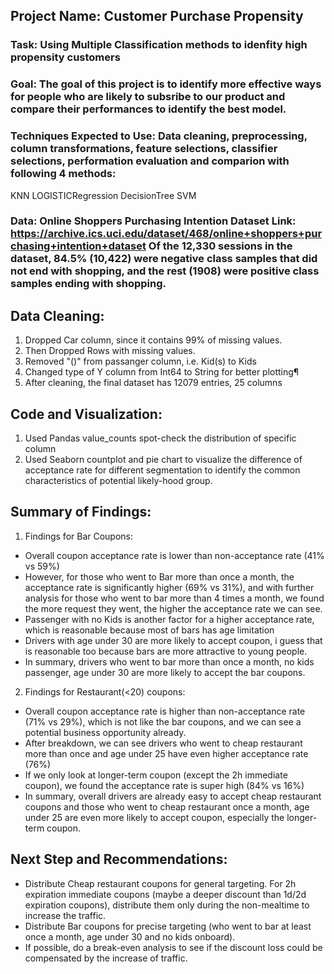 ## Project Name: Customer Purchase Propensity

### Task: Using Multiple Classification methods to idenfity high propensity customers
### Goal: The goal of this project is to identify more effective ways for people who are likely to subsribe to our product and compare their performances to identify the best model.
### Techniques Expected to Use: Data cleaning, preprocessing, column transformations, feature selections, classifier selections, performation evaluation and comparion with following 4 methods:
KNN
LOGISTICRegression
DecisionTree
SVM
### Data: Online Shoppers Purchasing Intention Dataset Link: https://archive.ics.uci.edu/dataset/468/online+shoppers+purchasing+intention+dataset Of the 12,330 sessions in the dataset, 84.5% (10,422) were negative class samples that did not end with shopping, and the rest (1908) were positive class samples ending with shopping.

## Data Cleaning:

 1) Dropped Car column, since it contains 99% of missing values.
 2) Then Dropped Rows with missing values.
 2) Removed "()" from passanger column, i.e. Kid(s) to Kids
 3) Changed type of Y column from Int64 to String for better plotting¶
 4) After cleaning, the final dataset has 12079 entries, 25 columns

## Code and Visualization:

 1) Used Pandas value_counts spot-check the distribution of specific column
 2) Used Seaborn countplot and pie chart to visualize the difference of acceptance rate for different segmentation to identify the common characteristics of potential likely-hood group.

## Summary of Findings:

 1) Findings for Bar Coupons:
 - Overall coupon acceptance rate is lower than non-acceptance rate (41% vs 59%)
 - However, for those who went to Bar more than once a month, the acceptance rate is significantly higher (69% vs 31%), and with further analysis for those who went to bar more than 4 times a month, we found the more request they went, the higher the acceptance rate we can see.
 - Passenger with no Kids is another factor for a higher acceptance rate, which is reasonable because most of bars has age limitation
 - Drivers with age under 30 are more likely to accept coupon, i guess that is reasonable too because bars are more attractive to young people.
 - In summary, drivers who went to bar more than once a month, no kids passenger, age under 30 are more likely to accept the bar coupons.

 2) Findings for Restaurant(<20) coupons:
 - Overall coupon acceptance rate is higher than non-acceptance rate (71% vs 29%), which is not like the bar coupons, and we can see a potential business opportunity already.
 - After breakdown, we can see drivers who went to cheap restaurant more than once and age under 25 have even higher acceptance rate (76%)
 - If we only look at longer-term coupon (except the 2h immediate coupon), we found the acceptance rate is super high (84% vs 16%)
 - In summary, overall drivers are already easy to accept cheap restaurant coupons and those who went to cheap restaurant once a month, age under 25 are even more likely to accept coupon, especially the longer-term coupon.

## Next Step and Recommendations:
- Distribute Cheap restaurant coupons for general targeting. For 2h expiration immediate coupons (maybe a deeper discount than 1d/2d expiration coupons), distribute them only during the non-mealtime to increase the traffic.
- Distribute Bar coupons for precise targeting (who went to bar at least once a month, age under 30 and no kids onboard).
- If possible, do a break-even analysis to see if the discount loss could be compensated by the increase of traffic.
